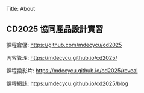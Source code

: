 Title: About

## CD2025 協同產品設計實習

課程倉儲: <a href="https://github.com/mdecycu/cd2025">https://github.com/mdecycu/cd2025</a>

內容管理: <a href="https://mdecycu.github.io/cd2025/">https://mdecycu.github.io/cd2025/</a>

課程投影片: <a href="https://mdecycu.github.io/cd2025/reveal">https://mdecycu.github.io/cd2025/reveal</a>

課程網誌: <a href="https://mdecycu.github.io/cd2025/blog">https://mdecycu.github.io/cd2025/blog</a>








